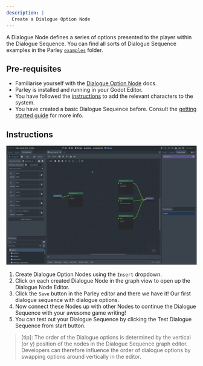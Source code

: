 ```yaml
---
description: |
  Create a Dialogue Option Node
---
```


A Dialogue Node defines a series of options presented to the player within the
Dialogue Sequence. You can find all sorts of Dialogue Sequence examples in the
Parley
[`examples`](https://github.com/bisterix-studio/parley/tree/main/examples)
folder.

## Pre-requisites

- Familiarise yourself with the
  [Dialogue Option Node](../nodes/dialogue-option-node.md) docs.
- Parley is installed and running in your Godot Editor.
- You have followed the [instructions](./register-character.md) to add the
  relevant characters to the system.
- You have created a basic Dialogue Sequence before. Consult the
  [getting started guide](./create-dialogue-sequence.md) for more info.

## Instructions

![Create a Dialogue Option Node](../../../www/static/docs/create-dialogue-option-node/create-dialogue-option-node.gif)

1. Create Dialogue Option Nodes using the `Insert` dropdown.
2. Click on each created Dialogue Node in the graph view to open up the Dialogue
   Node Editor.
3. Click the `Save` button in the Parley editor and there we have it! Our first
   dialogue sequence with dialogue options.
4. Now connect these Nodes up with other Nodes to continue the Dialogue Sequence
   with your awesome game writing!
5. You can test out your Dialogue Sequence by clicking the Test Dialogue
   Sequence from start button.

> [tip]: The order of the Dialogue options is determined by the vertical (or y)
> position of the nodes in the Dialogue Sequence graph editor. Developers can
> therefore influence the order of dialogue options by swapping options around
> vertically in the editor.
